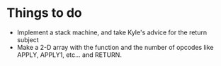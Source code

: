 # Things to do 

- Implement a stack machine, and take Kyle's advice for the return subject
- Make a 2-D array with the function and the number of opcodes like APPLY, APPLY1, etc... and RETURN.
